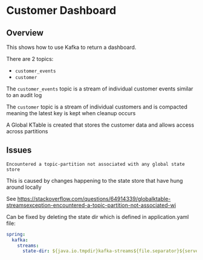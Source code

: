# Customer Dashboard

## Overview

This shows how to use Kafka to return a dashboard.

There are 2 topics:
- `customer_events`
- `customer`

The `customer_events` topic is a stream of individual customer events similar to an audit log

The `customer` topic is a stream of individual customers and is compacted meaning the latest key is kept when cleanup occurs

A Global KTable is created that stores the customer data and allows access across partitions

## Issues

```
Encountered a topic-partition not associated with any global state store
```

This is caused by changes happening to the state store that have hung around locally

See https://stackoverflow.com/questions/64914339/globalktable-streamsexception-encountered-a-topic-partition-not-associated-wi

Can be fixed by deleting the state dir which is defined in application.yaml file:

```yaml
spring:
  kafka:
    streams:
      state-dir: ${java.io.tmpdir}kafka-streams${file.separator}${server.port}
```